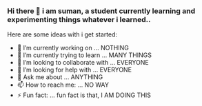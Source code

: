 ### Hi there 👋 i am suman, a student currently learning and experimenting things whatever i learned..

Here are some ideas with i get started:

- 🔭 I’m currently working on ... NOTHING
- 🌱 I’m currently trying to learn ... MANY THINGS
- 👯 I’m looking to collaborate with ... EVERYONE
- 🤔 I’m looking for help with ... EVERYONE
- 💬 Ask me about ... ANYTHING
- 📫 How to reach me: ... NO WAY
- ⚡ Fun fact: ... fun fact is that, I AM DOING THIS
